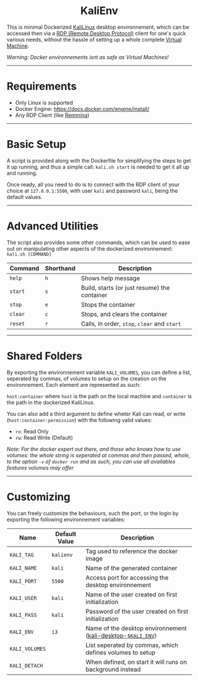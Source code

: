 <!-- Github Link: https://github.com/BlankRose/KaliEnv -->
<h1 align='center'><b>KaliEnv</b></h1>

This is minimal Dockerized [KaliLinux](https://www.kali.org/) desktop environnement, which can be accessed then via a [RDP (Remote Desktop Protocol)](https://en.wikipedia.org/wiki/Remote_Desktop_Protocol)
client for one's quick various needs, without the hassle of setting up a whole complete [Virtual Machine](https://en.wikipedia.org/wiki/Virtual_machine).

*Warning: Docker environnements isnt as safe as Virtual Machines!*

------------------

# Requirements

- Only Linux is supported
- Docker Engine: https://docs.docker.com/engine/install/
- Any RDP Client (like [Remmina](https://remmina.org/))

------------------

# Basic Setup

A script is provided along with the Dockerfile for simplifying the steps to get it up running, and thus a simple call: `kali.sh start` is needed to get it all up and running.

Once ready, all you need to do is to connect with the RDP client of your choice at `127.0.0.1:5500`, with user `kali` and password `kali`, being the default values.

------------------

# Advanced Utilities

The script also provides some other commands, which can be used to ease out on manipulating other aspects of the dockerized environnement: `kali.sh [COMMAND]`

Command        | Shorthand     | Description
---------------|---------------|---------------------------------
`help`         | `h`           | Shows help message
`start`        | `s`           | Build, starts (or just resume) the container
`stop`         | `e`           | Stops the container
`clear`        | `c`           | Stops, and clears the container
`reset`        | `r`           | Calls, in order, `stop`, `clear` and `start`

------------------

# Shared Folders

By exporting the environnement variable `KALI_VOLUMES`, you can define a list, seperated by
commas, of volumes to setup on the creation on the environnement. Each element are represented
as such:

`host:container` where `host` is the path on the local machine and `container` is the path in
the dockerized KaliLinux.

You can also add a third argument to define wheter Kali can read, or write (`host:container:permission`)
with the following valid values:
- `ro`: Read Only
- `rw`: Read Write (Default)

*Note: For the docker expert out there, and those who knows how to use volumes: the whole string
is seperated at commas and then passed, whole, to the option `-v` of `docker run` and as such,
you can use all availables features volumes may offer*

------------------

# Customizing

You can freely customize the behaviours, such the port, or the login by exporting the following environnement variables:

Name           | Default Value | Description
---------------|---------------|---------------------------------
`KALI_TAG`     | `kalienv`     | Tag used to reference the docker image
`KALI_NAME`    | `kali`        | Name of the generated container
`KALI_PORT`    | `5500`        | Access port for accessing the desktop environnement
`KALI_USER`    | `kali`        | Name of the user created on first initialization
`KALI_PASS`    | `kali`        | Password of the user created on first initialization
`KALI_ENV`     | `i3`          | Name of the desktop environnement ([kali-desktop-`$KALI_ENV`](https://www.kali.org/tools/kali-meta/))
`KALI_VOLUMES` |               | List seperated by commas, which defines volumes to setup
`KALI_DETACH`  |               | When defined, on start it will runs on background instead
